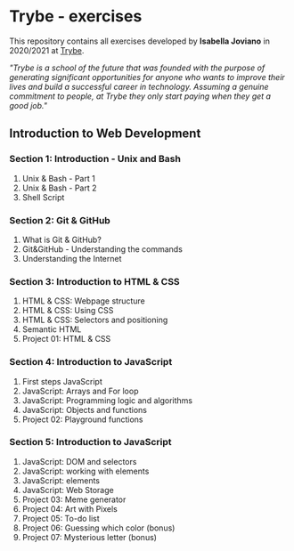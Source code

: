 # Trybe - exercises

This repository contains all exercises developed by **Isabella Joviano** in 2020/2021 at [Trybe](https://www.betrybe.com/). 

_"Trybe is a school of the future that was founded with the purpose of generating significant opportunities for anyone who wants to improve their lives and build a successful career in technology. Assuming a genuine commitment to people, at Trybe they only start paying when they get a good job."_

## Introduction to Web Development

### Section 1: Introduction - Unix and Bash

1. Unix & Bash - Part 1
2. Unix & Bash - Part 2
3. Shell Script

### Section 2: Git & GitHub

1. What is Git & GitHub?
2. Git&GitHub - Understanding the commands
3. Understanding the Internet

### Section 3: Introduction to HTML & CSS
1. HTML & CSS: Webpage structure
2. HTML & CSS: Using CSS
3. HTML & CSS: Selectors and positioning 
4. Semantic HTML
5. Project 01: HTML & CSS

### Section 4: Introduction to JavaScript
1. First steps JavaScript
2. JavaScript: Arrays and For loop
3. JavaScript: Programming logic and algorithms
4. JavaScript: Objects and functions
5. Project 02: Playground functions

### Section 5: Introduction to JavaScript
1. JavaScript: DOM and selectors
2. JavaScript: working with elements
3. JavaScript: elements
4. JavaScript: Web Storage
5. Project 03: Meme generator
6. Project 04: Art with Pixels
7. Project 05: To-do list
8. Project 06: Guessing which color (bonus)
9. Project 07: Mysterious letter (bonus)
